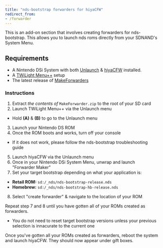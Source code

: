 ```yaml
---
title: "nds-bootstrap forwarders for hiyaCFW"
redirect_from:
- /forwarder
---
```


This is an add-on section that involves creating forwarders for nds-bootstrap. This allows you to launch nds roms directly from your SDNAND's System Menu.

## Requirements

- A Nintendo DSi System with both [Unlaunch](unlaunch) & [hiyaCFW](hiyacfw) installed.
- A [TWiLight Menu++](launching-the-exploit#twilight-menu) setup
- The latest release of [MakeForwarders](https://github.com/Ta180m/Make-Forwarder-Dsi/releases/latest)

### Instructions

1. Extract *the contents of* `MakeForwarder.zip` to the root of your SD card
2. Launch TWiLight Menu++ via the Unlaunch menu
  - Hold **(A)** & **(B)** to go to the Unlaunch menu
3. Launch your Nintendo DS ROM
4. Once the ROM boots and works, turn off your console
  - If it does not work, please follow the nds-bootstrap troubleshooting guide
5. Launch hiyaCFW via the Unlaunch menu
6. Once in your Nintendo DSi System Menu, unwrap and launch "Forwarder Maker"
7. Set your target bootstrap depending on what your application is:
  - **Retail ROM:** `sd:/_nds/nds-bootstrap-release.nds`
  - **Homebrew:** `sd:/_nds/nds-bootstrap-hb-release.nds`
8. Select "create forwarder" & navigate to the location of your ROM

Repeat step 7 and 8 until you have gotten all of your ROMs created as forwarders.
- You do not need to reset target bootstrap versions unless your previous selection is innacurate to the current one

Once you've gotten all your ROMs created as forwarders, reboot the system and launch hiyaCFW. They should now appear under gift boxes.

